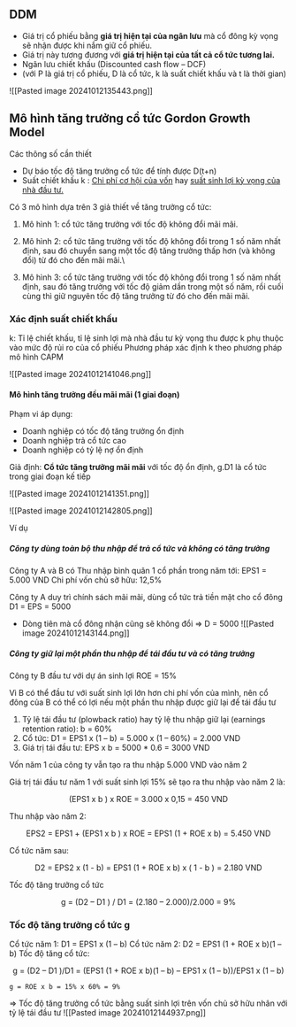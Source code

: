 ## **DDM** 
- Giá trị cổ phiếu bằng **giá trị hiện tại của ngân lưu** mà cổ đông kỳ vọng sẽ nhận được khi nắm giữ cổ phiếu. 
- Giá trị này tương đương với **giá trị hiện tại của tất cả cổ tức tương lai.** 
- Ngân lưu chiết khấu (Discounted cash flow – DCF) 
- (với P là giá trị cổ phiếu, D là cổ tức, k là suất chiết khấu và t là thời gian)

![[Pasted image 20241012135443.png]]

## **Mô hình tăng trưởng cổ tức Gordon Growth Model**
Các thông số cần thiết
- Dự báo tốc độ tăng trưởng cổ tức để tính được D(t+n)
- Suất chiết khấu k : <u>Chi phí cơ hội của vốn</u> hay <u>suất sinh lợi kỳ vọng của nhà đầu tư.</u>

Có 3 mô hình dựa trên 3 giả thiết về tăng trưởng cổ tức: 
1. Mô hình 1: cổ tức tăng trưởng với tốc độ không đổi mãi mãi. 

 2. Mô hình 2: cổ tức tăng trưởng với tốc độ không đổi trong 1 số năm nhất định, sau đó chuyển sang một tốc độ tăng trưởng thấp hơn (và không đổi) từ đó cho đến mãi mãi.\
 
3.  Mô hình 3: cổ tức tăng trưởng với tốc độ không đổi trong 1 số năm nhất định, sau đó tăng trưởng với tốc độ giảm dần trong một số năm, rồi cuối cùng thì giữ nguyên tốc độ tăng trưởng từ đó cho đến mãi mãi.

### Xác định suất chiết khấu
k: Tỉ lệ chiết khấu, tỉ lệ sinh lợi mà nhà đầu tư kỳ vọng thu được
k phụ thuộc vào mức độ rủi ro của cổ phiếu
Phương pháp xác định k theo phương pháp mô hình CAPM

![[Pasted image 20241012141046.png]]

#### Mô hình tăng trưởng đều mãi mãi (1 giai đoạn)
Phạm vi áp dụng: 
- Doanh nghiệp có tốc độ tăng trưởng ổn định 
- Doanh nghiệp trả cổ tức cao 
- Doanh nghiệp có tỷ lệ nợ ổn định

Giả định: **Cổ tức tăng trưởng mãi mãi** với tốc độ ổn định, g.D1 là cổ tức trong giai đoạn kế tiếp

![[Pasted image 20241012141351.png]]

![[Pasted image 20241012142805.png]]

Ví dụ
##### **Công ty dùng toàn bộ thu nhập để trả cổ tức và không có tăng trưởng**
Công ty A và B có 
Thu nhập bình quân 1 cổ phần trong năm tới: EPS1 = 5.000 VND
Chi phí vốn chủ sỡ hữu: 12,5%

Công ty A duy trì chính sách mãi mãi, dùng cổ tức trả tiền mặt cho cổ đông
D1 = EPS = 5000

- Dòng tiên mà cổ đông nhận cũng sẽ không đổi => D = 5000
![[Pasted image 20241012143144.png]]

##### Công ty giữ lại một phần thu nhập để tái đầu tư và có tăng trưởng
Công ty B đầu tư với dự án sinh lợi ROE = 15%

Vì B có thể đầu tư với suất sinh lợi lớn hơn chi phí vốn của mình, nên cổ đông của B có thể có lợi nếu một phần thu nhập được giữ lại để tái đầu tư
1. Tỷ lệ tái đầu tư (plowback ratio) hay tỷ lệ thu nhập giữ lại (earnings retention ratio): b = 60%
2. Cổ tức: D1 = EPS1  x (1 – b) = 5.000 x (1 – 60%) = 2.000 VND
3. Giá trị tái đầu tư: EPS x b = 5000 * 0.6 = 3000 VND

Vốn năm 1 của công ty vẫn tạo ra thu nhập 5.000 VND vào năm 2

Giá trị tái đầu tư năm 1 với suất sinh lợi 15% sẽ tạo ra thu nhập vào năm 2 là: 
<center>(EPS1 x b ) x ROE = 3.000 x 0,15 = 450 VND</center>

Thu nhập vào năm 2: 
<center>EPS2 = EPS1 + (EPS1 x b ) x ROE = EPS1 (1 + ROE x b) = 5.450 VND</center>

Cổ tức năm sau: 
<center>D2 = EPS2 x (1 - b) = EPS1 (1 + ROE x b) x ( 1 - b ) = 2.180 VND</center>

Tốc độ tăng trưởng cổ tức 
<center>g = (D2 – D1 ) / D1 = (2.180 – 2.000)/2.000 = 9%</center>

### Tốc độ tăng trưởng cổ tức g
Cổ tức năm 1: D1 = EPS1 x (1 – b) 
Cổ tức năm 2: D2 = EPS1 (1 + ROE x b)(1 – b)
Tốc độ tăng cổ tức: 

<center>g = (D2 – D1 )/D1 = (EPS1 (1 + ROE x b)(1 – b) – EPS1 x (1 – b))/EPS1 x (1 – b)</center>

	g = ROE x b = 15% x 60% = 9%

=> Tốc độ tăng trưởng cổ tức bằng suất sinh lợi trên vốn chủ sở hữu nhân với tỷ lệ tái đầu tư
![[Pasted image 20241012144937.png]]

